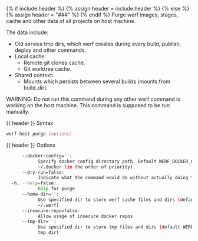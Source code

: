 {% if include.header %}
{% assign header = include.header %}
{% else %}
{% assign header = "###" %}
{% endif %}
Purge werf images, stages, cache and other data of all projects on host machine.

The data include:
* Old service tmp dirs, which werf creates during every build, publish, deploy and other commands.
* Local cache:
  * Remote git clones cache.
  * Git worktree cache.
* Shared context:
  * Mounts which persists between several builds (mounts from build_dir).

WARNING: Do not run this command during any other werf command is working on the host machine. 
This command is supposed to be run manually.

{{ header }} Syntax

```bash
werf host purge [options]
```

{{ header }} Options

```bash
      --docker-config='':
            Specify docker config directory path. Default WERF_DOCKER_CONFIG or DOCKER_CONFIG or 
            ~/.docker (in the order of priority).
      --dry-run=false:
            Indicate what the command would do without actually doing that
  -h, --help=false:
            help for purge
      --home-dir='':
            Use specified dir to store werf cache files and dirs (default WERF_HOME environment or 
            ~/.werf)
      --insecure-repo=false:
            Allow usage of insecure docker repos
      --tmp-dir='':
            Use specified dir to store tmp files and dirs (default WERF_TMP environment or system 
            tmp dir)
```

